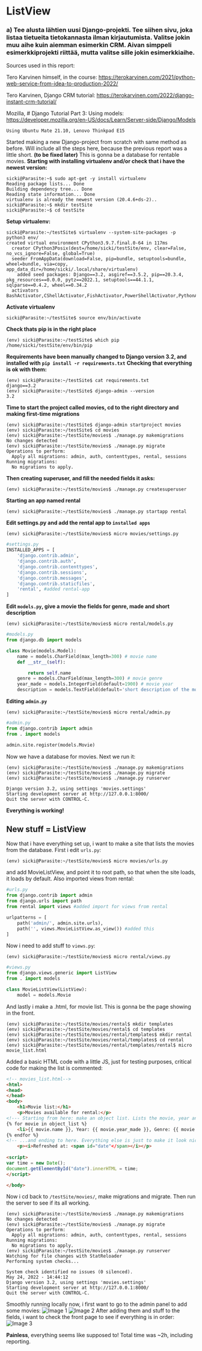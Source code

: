
# ListView
### a) Tee alusta lähtien uusi Django-projekti. Tee siihen sivu, joka listaa tietueita tietokannasta ilman kirjautumista. Valitse jokin muu aihe kuin aiemman esimerkin CRM. Aivan simppeli esimerkkiprojekti riittää, mutta valitse sille jokin esimerkkiaihe.
Sources used in this report:

Tero Karvinen himself, in the course: https://terokarvinen.com/2021/python-web-service-from-idea-to-production-2022/

Tero Karvinen, Django CRM tutorial: https://terokarvinen.com/2022/django-instant-crm-tutorial/

Mozilla, # Django Tutorial Part 3: Using models: https://developer.mozilla.org/en-US/docs/Learn/Server-side/Django/Models


`Using Ubuntu Mate 21.10, Lenovo Thinkpad E15`

Started making a new Django-project from scratch with same method as before. Will include all the steps here, because the previous report was a little short. **(to be fixed later)**
This is gonna be a database for rentable movies.
**Starting with installing virtualenv and/or check that i have the newest version:**
```
sicki@Parasite:~$ sudo apt-get -y install virtualenv
Reading package lists... Done
Building dependency tree... Done
Reading state information... Done
virtualenv is already the newest version (20.4.6+ds-2)..
sicki@Parasite:~$ mkdir testSite
sicki@Parasite:~$ cd testSite
```
**Setup virtualenv:**
```
sicki@Parasite:~/testSite$ virtualenv --system-site-packages -p python3 env/
created virtual environment CPython3.9.7.final.0-64 in 117ms
  creator CPython3Posix(dest=/home/sicki/testSite/env, clear=False, no_vcs_ignore=False, global=True)
  seeder FromAppData(download=False, pip=bundle, setuptools=bundle, wheel=bundle, via=copy, app_data_dir=/home/sicki/.local/share/virtualenv)
    added seed packages: Django==3.2, asgiref==3.5.2, pip==20.3.4, pkg_resources==0.0.0, pytz==2022.1, setuptools==44.1.1, sqlparse==0.4.2, wheel==0.34.2
  activators BashActivator,CShellActivator,FishActivator,PowerShellActivator,PythonActivator,XonshActivator
```
**Activate virtualenv**

`sicki@Parasite:~/testSite$ source env/bin/activate`

**Check thats pip is in the right place**

`(env) sicki@Parasite:~/testSite$ which pip
/home/sicki/testSite/env/bin/pip`

**Requirements have been manually changed to Django version 3.2, and installed with `pip install -r requirements.txt`** 
**Checking that everything is ok with them:**
```
(env) sicki@Parasite:~/testSite$ cat requirements.txt
django==3.2
(env) sicki@Parasite:~/testSite$ django-admin --version
3.2
```
**Time to start the project called movies, cd to the right directory and making first-time migrations**
```
(env) sicki@Parasite:~/testSite$ django-admin startproject movies
(env) sicki@Parasite:~/testSite$ cd movies
(env) sicki@Parasite:~/testSite/movies$ ./manage.py makemigrations
No changes detected
(env) sicki@Parasite:~/testSite/movies$ ./manage.py migrate
Operations to perform:
  Apply all migrations: admin, auth, contenttypes, rental, sessions
Running migrations:
  No migrations to apply.
```
**Then creating superuser, and fill the needed fields it asks:**

`(env) sicki@Parasite:~/testSite/movies$ ./manage.py createsuperuser`

**Starting an app named rental**

`(env) sicki@Parasite:~/testSite/movies$ ./manage.py startapp rental`

**Edit settings.py and add the rental app to `installed apps`**

`(env) sicki@Parasite:~/testSite/movies$ micro movies/settings.py`

```python
#settings.py
INSTALLED_APPS = [
    'django.contrib.admin',
    'django.contrib.auth',
    'django.contrib.contenttypes',
    'django.contrib.sessions',
    'django.contrib.messages',
    'django.contrib.staticfiles',
    'rental', #added rental-app
]
```
**Edit `models.py`, give a movie the fields for genre, made and short description** 

`(env) sicki@Parasite:~/testSite/movies$ micro rental/models.py`

```python
#models.py
from django.db import models

class Movie(models.Model):
    name = models.CharField(max_length=300) # movie name
    def __str__(self):

        return self.name	
    genre = models.CharField(max_length=300) # movie genre
    year_made = models.IntegerField(default=1900) # movie year
    description = models.TextField(default='short description of the movie', max_length=300) # short description
```
**Editing `admin.py`**

`(env) sicki@Parasite:~/testSite/movies$ micro rental/admin.py`

```python
#admin.py
from django.contrib import admin
from . import models

admin.site.register(models.Movie)
```
Now we have a database for movies.
Next we run it:
```
(env) sicki@Parasite:~/testSite/movies$ ./manage.py makemigrations
(env) sicki@Parasite:~/testSite/movies$ ./manage.py migrate
(env) sicki@Parasite:~/testSite/movies$ ./manage.py runserver
```
```
Django version 3.2, using settings 'movies.settings'
Starting development server at http://127.0.0.1:8000/
Quit the server with CONTROL-C.
```
**Everything is working!**

## New stuff = ListView
Now that i have everything set up, i want to make a site that lists the movies from the database.
First i edit `urls.py`:
```
(env) sicki@Parasite:~/testSite/movies$ micro movies/urls.py
```
and add MovieListView, and point it to root path, so that when the site loads, it loads by default.
Also imported views from rental:
```python
#urls.py
from django.contrib import admin
from django.urls import path
from rental import views #added import for views from rental

urlpatterns = [
    path('admin/', admin.site.urls),
    path('', views.MovieListView.as_view()) #added this
]
```
Now i need to add stuff to `views.py`:

`(env) sicki@Parasite:~/testSite/movies$ micro rental/views.py`

```python
#views.py
from django.views.generic import ListView
from . import models

class MovieListView(ListView):
    model = models.Movie
```
And lastly i make a .html, for movie list. This is gonna be the page showing in the front.
```(env) sicki@Parasite:~/testSite/movies$ cd rental
(env) sicki@Parasite:~/testSite/movies/rental$ mkdir templates
(env) sicki@Parasite:~/testSite/movies/rental$ cd templates
(env) sicki@Parasite:~/testSite/movies/rental/templates$ mkdir rental
(env) sicki@Parasite:~/testSite/movies/rental/templates$ cd rental
(env) sicki@Parasite:~/testSite/movies/rental/templates/rental$ micro movie_list.html
```
Added a basic HTML code with a little JS, just for testing purposes, critical code for making the list is commented:
```html
<!-- movies_list.html-->
<html>
<head>
</head>
<body>
	<h1>Movie list:</h1>
	<p>Movies available for rental:</p>
<!--- Starting from here: make an object list. Lists the movie, year and genre... --->
{% for movie in object_list %}
    <li>{{ movie.name }}, Year: {{ movie.year_made }}, Genre: {{ movie.genre }}</li> 
{% endfor %}
<!-- ...and ending to here. Everything else is just to make it look nice and for personal testings-->
	<p><i>Refreshed at: <span id="date"</span></i></p>
	
<script>
var time = new Date();
document.getElementById("date").innerHTML = time;
</script>

</body>
```
Now i cd back to `/testSite/movies/`, make migrations and migrate. Then run the server to see if its all working.
```
(env) sicki@Parasite:~/testSite/movies$ ./manage.py makemigrations
No changes detected
(env) sicki@Parasite:~/testSite/movies$ ./manage.py migrate
Operations to perform:
  Apply all migrations: admin, auth, contenttypes, rental, sessions
Running migrations:
  No migrations to apply.
(env) sicki@Parasite:~/testSite/movies$ ./manage.py runserver
Watching for file changes with StatReloader
Performing system checks...

System check identified no issues (0 silenced).
May 24, 2022 - 14:44:12
Django version 3.2, using settings 'movies.settings'
Starting development server at http://127.0.0.1:8000/
Quit the server with CONTROL-C.
```
Smoothly running locally now, i first want to go to the admin panel to add some movies:
![Image 1](/pw2/res/movie_list_admin.png)
![Image 2](/pw2/res/movie_detail.png)
After adding them and stuff to the fields, i want to check the front page to see if everything is in order:
![Image 3](/pw2/res/final_listView.png)

**Painless**, everything seems like supposed to!
Total time was ~2h, including reporting.


